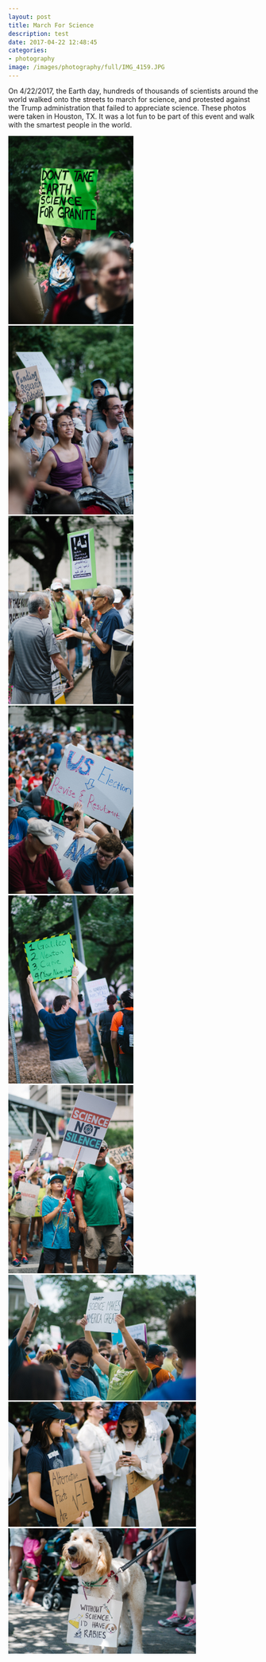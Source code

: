```yaml
---
layout: post
title: March For Science
description: test
date: 2017-04-22 12:48:45
categories:
- photography
image: /images/photography/full/IMG_4159.JPG
---
```


On 4/22/2017, the Earth day, hundreds of thousands of scientists around the world walked onto the streets to march for science, and protested against the Trump administration that failed to appreciate science. These photos were taken in Houston, TX. It was a lot fun to be part of this event and walk with the smartest people in the world.

<div class="img-parent">
<img src="/images/photography/full/IMG_4157.JPG" alt="march" style="height:50%;width:50%;"/>
</div>

<div class="img-parent">
<img src="/images/photography/full/IMG_4154.JPG" alt="march" style="height:50%;width:50%;"/>
</div>

<div class="img-parent">
<img src="/images/photography/full/IMG_4156.JPG" alt="march" style="height:50%;width:50%;"/>
</div>

<div class="img-parent">
<img src="/images/photography/full/IMG_4158.JPG" alt="march" style="height:50%;width:50%;"/>
</div>

<div class="img-parent">
<img src="/images/photography/full/IMG_4160.JPG" alt="march" style="height:50%;width:50%;"/>
</div>

<div class="img-parent">
<img src="/images/photography/full/IMG_4161.JPG" alt="march" style="height:50%;width:50%;"/>
</div>

<div class="img-parent">
<img src="/images/photography/full/IMG_4155.JPG" alt="march" style="height:75%;width:75%;"/>
</div>

<div class="img-parent">
<img src="/images/photography/full/IMG_4162.JPG" alt="march" style="height:75%;width:75%;"/>
</div>

<div class="img-parent">
<img src="/images/photography/full/IMG_4159.JPG" alt="march" style="height:75%;width:75%;"/>
</div>
